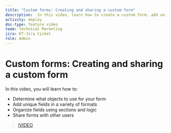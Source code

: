 ```yaml
---
title: "Custom forms: Creating and sharing a custom form"
description:  In this video, learn how to create a custom form, add unique fields to the form, organize fields using sections and logic, and share forms with users.
activity: deploy
doc-type: feature video
team: Technical Marketing
jira: KT-Jira ticket
role: Admin
---
```

# Custom forms: Creating and sharing a custom form

In this video, you will learn how to:

* Determine what objects to use for your form
* Add unique fields in a variety of formats
* Organize fields using sections and logic
* Share forms with other users

>[!VIDEO](https://video.tv.adobe.com/v/335172/?quality=12&learn=on)
